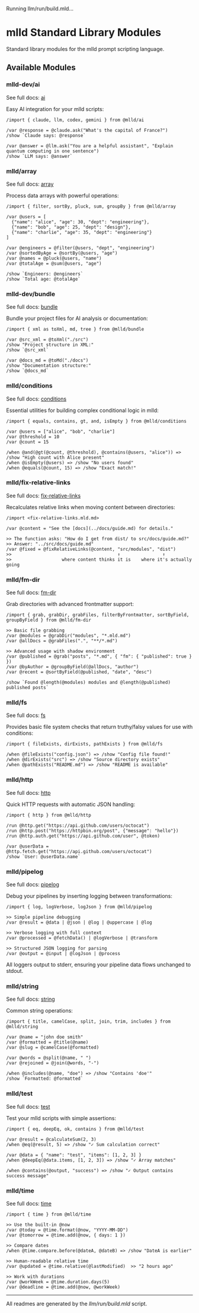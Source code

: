 Running llm/run/build.mld...

# mlld Standard Library Modules

Standard library modules for the mlld prompt scripting language.

## Available Modules

### mlld-dev/ai

See full docs: [ai](./llm/modules/ai.mld.md#docs)

Easy AI integration for your mlld scripts:

```mlld
/import { claude, llm, codex, gemini } from @mlld/ai

/var @response = @claude.ask("What's the capital of France?")
/show `Claude says: @response`

/var @answer = @llm.ask("You are a helpful assistant", "Explain quantum computing in one sentence")
/show `LLM says: @answer`
```

### mlld/array

See full docs: [array](./llm/modules/array.mld.md#docs)

Process data arrays with powerful operations:

```mlld
/import { filter, sortBy, pluck, sum, groupBy } from @mlld/array

/var @users = [
  {"name": "alice", "age": 30, "dept": "engineering"},
  {"name": "bob", "age": 25, "dept": "design"},
  {"name": "charlie", "age": 35, "dept": "engineering"}
]

/var @engineers = @filter(@users, "dept", "engineering")
/var @sortedByAge = @sortBy(@users, "age")
/var @names = @pluck(@users, "name")
/var @totalAge = @sum(@users, "age")

/show `Engineers: @engineers`
/show `Total age: @totalAge`
```

### mlld-dev/bundle

See full docs: [bundle](./llm/modules/bundle.mld.md#docs)

Bundle your project files for AI analysis or documentation:

```mlld
/import { xml as toXml, md, tree } from @mlld/bundle

/var @src_xml = @toXml("./src")
/show "Project structure in XML:"
/show `@src_xml`

/var @docs_md = @toMd("./docs")
/show "Documentation structure:"
/show `@docs_md`
```

### mlld/conditions

See full docs: [conditions](./llm/modules/conditions.mld.md#docs)

Essential utilities for building complex conditional logic in mlld:

```mlld
/import { equals, contains, gt, and, isEmpty } from @mlld/conditions

/var @users = ["alice", "bob", "charlie"]
/var @threshold = 10
/var @count = 15

/when @and(@gt(@count, @threshold), @contains(@users, "alice")) => /show "High count with Alice present"
/when @isEmpty(@users) => /show "No users found"
/when @equals(@count, 15) => /show "Exact match!"
```

### mlld/fix-relative-links

See full docs: [fix-relative-links](./llm/modules/fix-relative-links.mld.md#docs)

Recalculates relative links when moving content between directories:

```mlld
/import <fix-relative-links.mld.md>

/var @content = "See the [docs](../docs/guide.md) for details."

>> The function asks: "How do I get from dist/ to src/docs/guide.md?"
>> Answer: "../src/docs/guide.md"
/var @fixed = @fixRelativeLinks(@content, "src/modules", "dist")
>>                                        ↑                ↑
>>                   where content thinks it is    where it's actually going
```

### mlld/fm-dir

See full docs: [fm-dir](./llm/modules/fm-dir.mld.md#docs)

Grab directories with advanced frontmatter support:

```mlld
/import { grab, grabDir, grabFiles, filterByFrontmatter, sortByField, groupByField } from @mlld/fm-dir

>> Basic file grabbing
/var @modules = @grabDir("modules", "*.mld.md")
/var @allDocs = @grabFiles(".", "**/*.md")

>> Advanced usage with shadow environment
/var @published = @grab("posts", "*.md", { "fm": { "published": true } })
/var @byAuthor = @groupByField(@allDocs, "author")
/var @recent = @sortByField(@published, "date", "desc")

/show `Found @length(@modules) modules and @length(@published) published posts`
```

### mlld/fs

See full docs: [fs](./llm/modules/fs.mld.md#docs)

Provides basic file system checks that return truthy/falsy values for use with  conditions:

```mlld
/import { fileExists, dirExists, pathExists } from @mlld/fs

/when @fileExists("config.json") => /show "Config file found!"
/when @dirExists("src") => /show "Source directory exists"
/when @pathExists("README.md") => /show "README is available"
```

### mlld/http

See full docs: [http](./llm/modules/http.mld.md#docs)

Quick HTTP requests with automatic JSON handling:

```mlld
/import { http } from @mlld/http

/run @http.get("https://api.github.com/users/octocat")
/run @http.post("https://httpbin.org/post", {"message": "hello"})
/run @http.auth.get("https://api.github.com/user", @token)

/var @userData = @http.fetch.get("https://api.github.com/users/octocat")
/show `User: @userData.name`
```

### mlld/pipelog

See full docs: [pipelog](./llm/modules/pipelog.mld.md#docs)

Debug your pipelines by inserting logging between transformations:

```mlld
/import { log, logVerbose, logJson } from @mlld/pipelog

>> Simple pipeline debugging
/var @result = @data | @json | @log | @uppercase | @log

>> Verbose logging with full context
/var @processed = @fetchData() | @logVerbose | @transform

>> Structured JSON logging for parsing
/var @output = @input | @logJson | @process
```

All loggers output to stderr, ensuring your pipeline data flows unchanged to stdout.

### mlld/string

See full docs: [string](./llm/modules/string.mld.md#docs)

Common string operations:

```mlld
/import { title, camelCase, split, join, trim, includes } from @mlld/string

/var @name = "john doe smith"
/var @formatted = @title(@name)
/var @slug = @camelCase(@formatted)

/var @words = @split(@name, " ")
/var @rejoined = @join(@words, "-")

/when @includes(@name, "doe") => /show "Contains 'doe'"
/show `Formatted: @formatted`
```

### mlld/test

See full docs: [test](./llm/modules/test.mld.md#docs)

Test your mlld scripts with simple assertions:

```mlld
/import { eq, deepEq, ok, contains } from @mlld/test

/var @result = @calculateSum(2, 3)
/when @eq(@result, 5) => /show "✓ Sum calculation correct"

/var @data = { "name": "test", "items": [1, 2, 3] }
/when @deepEq(@data.items, [1, 2, 3]) => /show "✓ Array matches"

/when @contains(@output, "success") => /show "✓ Output contains success message"
```

### mlld/time

See full docs: [time](./llm/modules/time.mld.md#docs)

```mlld
/import { time } from @mlld/time

>> Use the built-in @now
/var @today = @time.format(@now, "YYYY-MM-DD")
/var @tomorrow = @time.add(@now, { days: 1 })

>> Compare dates
/when @time.compare.before(@dateA, @dateB) => /show "DateA is earlier"

>> Human-readable relative time
/var @updated = @time.relative(@lastModified)  >> "2 hours ago"

>> Work with durations
/var @workWeek = @time.duration.days(5)
/var @deadline = @time.add(@now, @workWeek)
```

---

All readmes are generated by the *llm/run/build.mld* script.

